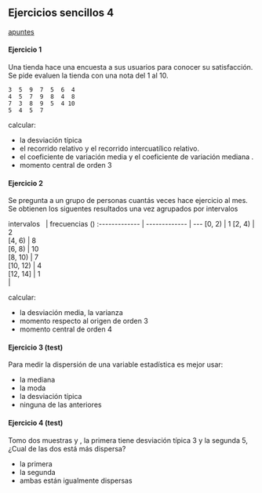 ## Ejercicios sencillos 4

[apuntes](https://drive.google.com/open?id=13bNDS6c3sN3wVr0YrYo2i_Sy7xHwCHhu)

#### Ejercicio 1
Una tienda hace una encuesta a sus usuarios para conocer su satisfacción. Se pide evaluen la tienda con una nota del 1 al 10.
```
3  5  9  7  5  6  4
4  5  7  9  8  4  8
7  3  8  9  5  4 10
5  4  5  7
```


calcular:
- la desviación típica
- el recorrido relativo y el recorrido intercuatílico relativo.
- el coeficiente de variación media y el coeficiente de variación mediana .
- momento central de orden 3



#### Ejercicio 2
Se pregunta a un grupo de personas cuantás veces hace ejercicio al mes. Se obtienen los siguentes resultados una vez agrupados por intervalos

intervalos &nbsp;&nbsp;| frecuencias (<span v-katex="'n_i'"></span>) 
:------------- | ------------- | ---
[0, 2) | 1 
[2, 4) | 2       
[4, 6) | 8      
[6, 8) | 10       
[8, 10) | 7       
[10, 12) | 4        
[12, 14] | 1       
|

calcular:
- la desviación media, la varianza
- momento respecto al origen de orden 3
- momento central de orden 4


#### Ejercicio 3 (test)
Para medir la dispersión de una variable estadística es mejor usar:
- la mediana
- la moda
- la desviación típica
- ninguna de las anteriores

#### Ejercicio 4 (test)
Tomo dos muestras <span v-katex="'(x_i)'"></span> y <span v-katex="'(y_i)'"></span>, la primera tiene desviación típica 3 y la 
segunda 5, ¿Cual de las dos está más dispersa?
- la primera <span v-katex="'(x_i)'"></span>
- la segunda  <span v-katex="'(y_i)'"></span>
- ambas están igualmente dispersas


<!--
id: ejercicios_estadistica_20191017
tags: estadistica, teaching, ejercicios
title: Ejercicios sencillos 2019-10-17
date: 17/10/2019
-->

<!--
 x <- c(3,  5,  9,  7,  5,  6,  4,  4,  5,  7,  9,  8,  4,  8,  7,  3,  8,  9,  5,  4, 10,  5,  4,  5,  7)
> table(binnedSamples)
binnedSamples
  (1,5]  (5,10] (10,15] (15,20] (20,25] (25,30] 
      9      12       2       0       0       0 
> summary(x)
   Min. 1st Qu.  Median    Mean 3rd Qu.    Max. 
   3.00    4.00    5.00    6.04    8.00   10.00 
> x = rnorm(n=26, m=7, sd=3)
> x <- round(abs(x), digits=0)
> x
 [1]  5 10  8  4  5  8 10  2 10 11 12  9  1  7  8  7  9  9  7  8 11  8  8 11  2  6
> x <- c(3,  5,  9,  7,  5,  6,  4,  4,  5,  7,  9,  8,  4,  8,  7,  3,  8,  9,  5,  4, 10,  5,  4,  5,  7)
> median(x)
[1] 5
> sd(x)
[1] 2.071232
> 7/6.04
[1] 1.15894
> 4/5
[1] 0.8
-->
